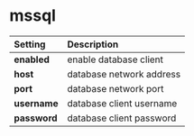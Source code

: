# mssql

| **Setting** | **Description** |
|:------------|:----------------|
| **enabled** | enable database client |
| **host** | database network address |
| **port** | database network port |
| **username** | database client username |
| **password** | database client password |
